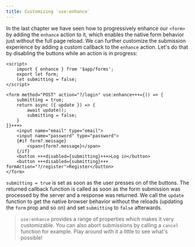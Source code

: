 ```yaml
---
title: Customizing `use:enhance`
---
```


In the last chapter we have seen how to progressively enhance our `<form>` by adding the `enhance` action to it, which enables the native form behavior just without the full page reload. We can further customize the submission experience by adding a custom callback to the `enhance` action. Let's do that by disabling the buttons while an action is in progress:

```svelte
<script>
	import { enhance } from '$app/forms';
	export let form;
	let submitting = false;
</script>

<form method="POST" action="?/login" use:enhance+++={() => {
	submitting = true;
	return async ({ update }) => {
		await update();
		submitting = false;
	}
}}+++>
	<input name="email" type="email">
	<input name="password" type="password">
	{#if form?.message}
		<span>{form?.message}</span>
	{/if}
	<button +++disabled={submitting}+++>Log in</button>
	<button +++disabled={submitting}+++ formAction="?/register">Register</button>
</form>
```

`submitting = true` is set as soon as the user presses on of the buttons. The returned callback function is called as soon as the form submission was processed by the server and a response was returned. We call the `update` function to get the native browser behavior without the reloads (updating the `form` prop and so on) and set `submitting` to `false` afterwards.

> `use:enhance` provides a range of properties which makes it very customizable. You can also abort submissions by calling a `cancel` function for example. Play around with it a little to see what's possible!
